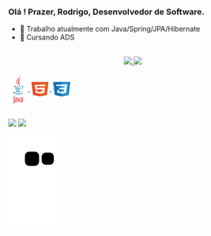 ### Olá ! Prazer, Rodrigo, Desenvolvedor de Software.

- 🔭 Trabalho atualmente com Java/Spring/JPA/Hibernate
- 🌱 Cursando ADS

<br>
<div align="center">
  <a href="https://www.linkedin.com/in/rodrigogds">
  <img height="153em" src="https://github-readme-stats.vercel.app/api?username=rodrigogdsilva&show_icons=true&theme=dark&include_all_commits=true&count_private=true"/>
  <img height="153em" src="https://github-readme-stats.vercel.app/api/top-langs/?username=rodrigogdsilva&layout=compact&langs_count=7&theme=dark"/>
</div>

  
  <div style="display: inline_block"><br>
    <img align="center" alt="Rodrigo-Java" height="60" width="40" src="https://raw.githubusercontent.com/devicons/devicon/master/icons/java/java-original-wordmark.svg">
  <img align="center" alt="Rodrigo-HTML" height="30" width="40" src="https://raw.githubusercontent.com/devicons/devicon/master/icons/html5/html5-original.svg">
  <img align="center" alt="Rodrigo-CSS" height="30" width="40" src="https://raw.githubusercontent.com/devicons/devicon/master/icons/css3/css3-original.svg">
 
</div>
  
  ##
  
  <div> 
  <a href = "mailto:rodrigo-459@gmail.com"><img src="https://img.shields.io/badge/Gmail-D14836?style=for-the-badge&logo=gmail&logoColor=white" target="_blank"></a>
  <a href="https://www.linkedin.com/in/rodrigogds" target="_blank"><img src="https://img.shields.io/badge/-LinkedIn-%230077B5?style=for-the-badge&logo=linkedin&logoColor=white" target="_blank"></a> 
 
  
  ![Snake animation](https://github.com/Rodrigogdsilva/Rodrigogdsilva/blob/output/github-contribution-grid-snake.svg)
</div>
